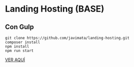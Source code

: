 # Landing Hosting (BASE)
## Con Gulp

```  
git clone https://github.com/javimata/landing-hosting.git  
composer install 
npm install
npm run start  
```

<a href="http://demos.javimata.com/landing-hosting/" target="_blank">VER AQUÍ</a>
